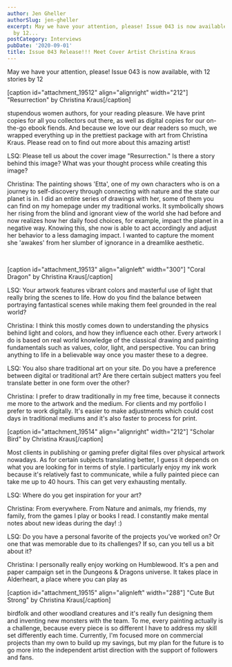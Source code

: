 ```yaml
---
author: Jen Gheller
authorSlug: jen-gheller
excerpt: May we have your attention, please! Issue 043 is now available, with 12 stories
  by 12...
postCategory: Interviews
pubDate: '2020-09-01'
title: Issue 043 Release!!! Meet Cover Artist Christina Kraus
---
```

May we have your attention, please! Issue 043 is now available, with 12 stories by 12

[caption id="attachment_19512" align="alignright" width="212"] "Resurrection" by Christina Kraus[/caption]

stupendous women authors, for your reading pleasure. We have print copies for all you collectors out there, as well as digital copies for our on-the-go ebook fiends. And because we love our dear readers so much, we wrapped everything up in the prettiest package with art from Christina Kraus. Please read on to find out more about this amazing artist!

LSQ: Please tell us about the cover image "Resurrection." Is there a story behind this image? What was your thought process while creating this image?

Christina: The painting shows 'Etta', one of my own characters who is on a journey to self-discovery through connecting with nature and the state our planet is in. I did an entire series of drawings with her, some of them you can find on my homepage under my traditional works. It symbolically shows her rising from the blind and ignorant view of the world she had before and now realizes how her daily food choices, for example, impact the planet in a negative way. Knowing this, she now is able to act accordingly and adjust her behavior to a less damaging impact. I wanted to capture the moment she 'awakes' from her slumber of ignorance in a dreamlike aesthetic.

&nbsp;

[caption id="attachment_19513" align="alignleft" width="300"] "Coral Dragon" by Christina Kraus[/caption]

LSQ: Your artwork features vibrant colors and masterful use of light that really bring the scenes to life. How do you find the balance between portraying fantastical scenes while making them feel grounded in the real world?

Christina: I think this mostly comes down to understanding the physics behind light and colors, and how they influence each other. Every artwork I do is based on real world knowledge of the classical drawing and painting fundamentals such as values, color, light, and perspective. You can bring anything to life in a believable way once you master these to a degree.

LSQ: You also share traditional art on your site. Do you have a preference between digital or traditional art? Are there certain subject matters you feel translate better in one form over the other?

Christina: I prefer to draw traditionally in my free time, because it connects me more to the artwork and the medium. For clients and my portfolio I prefer to work digitally. It's easier to make adjustments which could cost days in traditional mediums and it's also faster to process for print.

[caption id="attachment_19514" align="alignright" width="212"] "Scholar Bird" by Christina Kraus[/caption]

Most clients in publishing or gaming prefer digital files over physical artwork nowadays. As for certain subjects translating better, I guess it depends on what you are looking for in terms of style. I particularly enjoy my ink work because it's relatively fast to communicate, while a fully painted piece can take me up to 40 hours. This can get very exhausting mentally.

LSQ: Where do you get inspiration for your art?

Christina: From everywhere. From Nature and animals, my friends, my family, from the games I play or books I read. I constantly make mental notes about new ideas during the day! :)

LSQ: Do you have a personal favorite of the projects you’ve worked on? Or one that was memorable due to its challenges? If so, can you tell us a bit about it?

Christina: I personally really enjoy working on Humblewood. It's a pen and paper campaign set in the Dungeons &amp; Dragons universe. It takes place in Alderheart, a place where you can play as

[caption id="attachment_19515" align="alignleft" width="288"] "Cute But Strong" by Christina Kraus[/caption]

birdfolk and other woodland creatures and it's really fun designing them and inventing new monsters with the team. To me, every painting actually is a challenge, because every piece is so different I have to address my skill set differently each time. Currently, I'm focused more on commercial projects than my own to build up my savings, but my plan for the future is to go more into the independent artist direction with the support of followers and fans.